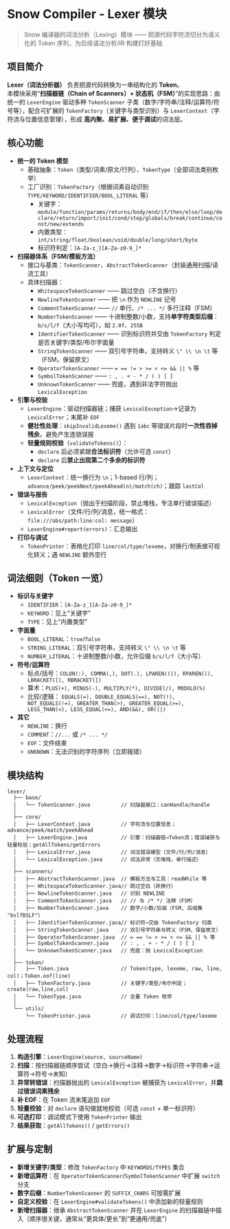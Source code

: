 # Snow Compiler - Lexer 模块

> Snow 编译器的词法分析（Lexing）模块 —— 把源代码字符流切分为语义化的 Token 序列，为后续语法分析/IR 构建打好基础

## 项目简介

**Lexer（词法分析器）** 负责把源代码转换为一串结构化的 **Token**。  
本模块采用“**扫描器链（Chain of Scanners）+ 状态机（FSM）**”的实现思路：由统一的 `LexerEngine` 驱动多种 `TokenScanner`
子类（数字/字符串/注释/运算符/符号等），配合可扩展的 `TokenFactory`（关键字与类型识别）与 `LexerContext`（字符流与位置信息管理），形成
**高内聚、易扩展、便于调试**的词法层。

## 核心功能

* **统一的 Token 模型**
    * 基础抽象：`Token`（类型/词素/原文/行列）、`TokenType`（全部词法类别枚举）
    * 工厂识别：`TokenFactory`（根据词素自动识别 `TYPE/KEYWORD/IDENTIFIER/BOOL_LITERAL` 等）
        * 关键字：
          `module/function/params/returns/body/end/if/then/else/loop/declare/return/import/init/cond/step/globals/break/continue/const/new/extends`
        * 内置类型：`int/string/float/boolean/void/double/long/short/byte`
        * 标识符判定：`[A-Za-z_][A-Za-z0-9_]*`
* **扫描器体系（FSM/模板方法）**
    * 接口与基类：`TokenScanner`、`AbstractTokenScanner`（封装通用扫描/读流工具）
    * 具体扫描器：
        * `WhitespaceTokenScanner` —— 跳过空白（不含换行）
        * `NewlineTokenScanner` —— 把 `\n` 作为 `NEWLINE` 记号
        * `CommentTokenScanner` —— `//` 单行、`/* ... */` 多行注释（FSM）
        * `NumberTokenScanner` —— 十进制整数/小数，支持**单字符类型后缀**：`b/s/l/f`（大小写均可），如 `2.0f`、`255B`
        * `IdentifierTokenScanner` —— 识别标识符并交由 `TokenFactory` 判定是否关键字/类型/布尔字面量
        * `StringTokenScanner` —— 双引号字符串，支持转义 `\" \\ \n \t` 等（FSM，保留原文）
        * `OperatorTokenScanner` —— `= == != > >= < <= && || %` 等
        * `SymbolTokenScanner` —— `: , . + - * / ( ) [ ]`
        * `UnknownTokenScanner` —— 兜底，遇到非法字符抛出 `LexicalException`
* **引擎与校验**
    * `LexerEngine`：驱动扫描器链；捕获 `LexicalException`→记录为 `LexicalError`；末尾补 `EOF`
    * **健壮性处理**：`skipInvalidLexeme()` 遇到 `1abc` 等错误片段时**一次性吞掉残余**，避免产生连锁误报
    * **轻量规则校验**（`validateTokens()`）：
        * `declare` 后必须紧跟**合法标识符**（允许可选 `const`）
        * `declare` 后**禁止出现第二个多余的标识符**
* **上下文与定位**
    * `LexerContext`：统一换行为 `\n`；1-based 行/列；`advance/peek/peekNext/peekAhead(n)/match(ch)`；跟踪 `lastCol`
* **错误与报告**
    * `LexicalException`（抛出于扫描阶段，禁止堆栈，专注单行错误描述）
    * `LexicalError`（文件/行/列/消息，统一格式：`file:///abs/path:line:col: message`）
    * `LexerEngine#report(errors)`：汇总输出
* **打印与调试**
    * `TokenPrinter`：表格化打印 `line/col/type/lexeme`，对换行/制表做可视化转义；遇 `NEWLINE` 额外空行

## 词法细则（Token 一览）

* **标识与关键字**
    * `IDENTIFIER`：`[A-Za-z_][A-Za-z0-9_]*`
    * `KEYWORD`：见上“关键字”
    * `TYPE`：见上“内置类型”
* **字面量**
    * `BOOL_LITERAL`：`true`/`false`
    * `STRING_LITERAL`：双引号字符串，支持转义 `\" \\ \n \t` 等
    * `NUMBER_LITERAL`：十进制整数/小数，允许后缀 `b/s/l/f`（大小写）
* **符号/运算符**
    * 标点/括号：`COLON(:), COMMA(,), DOT(.), LPAREN(()), RPAREN()), LBRACKET([), RBRACKET(])`
    * 算术：`PLUS(+), MINUS(-), MULTIPLY(*), DIVIDE(/), MODULO(%)`
    * 比较/逻辑：
      `EQUALS(=), DOUBLE_EQUALS(==), NOT(!), NOT_EQUALS(!=), GREATER_THAN(>), GREATER_EQUAL(>=), LESS_THAN(<), LESS_EQUAL(<=), AND(&&), OR(||)`
* **其它**
    * `NEWLINE`：换行
    * `COMMENT`：`//...` 或 `/* ... */`
    * `EOF`：文件结束
    * `UNKNOWN`：无法识别的字符序列（立即报错）

## 模块结构

```
lexer/
  ├── base/
  │   └── TokenScanner.java          // 扫描器接口：canHandle/handle
  │
  ├── core/
  │   ├── LexerContext.java          // 字符流与位置信息；advance/peek/match/peekAhead
  │   ├── LexerEngine.java           // 引擎：扫描器链→Token流；错误捕获与轻量校验；getAllTokens/getErrors
  │   ├── LexicalError.java          // 词法错误模型（文件/行/列/消息）
  │   └── LexicalException.java      // 词法异常（无堆栈，单行描述）
  │
  ├── scanners/
  │   ├── AbstractTokenScanner.java  // 模板方法与工具：readWhile 等
  │   ├── WhitespaceTokenScanner.java// 跳过空白（非换行）
  │   ├── NewlineTokenScanner.java   // 识别 NEWLINE
  │   ├── CommentTokenScanner.java   // // 与 /* */ 注释（FSM）
  │   ├── NumberTokenScanner.java    // 数字/小数/后缀（FSM, 后缀集 "bslfBSLF"）
  │   ├── IdentifierTokenScanner.java// 标识符→交由 TokenFactory 归类
  │   ├── StringTokenScanner.java    // 双引号字符串与转义（FSM，保留原文）
  │   ├── OperatorTokenScanner.java  // = == != > >= < <= && || % 等
  │   ├── SymbolTokenScanner.java    // : , . + - * / ( ) [ ]
  │   └── UnknownTokenScanner.java   // 兜底：抛 LexicalException
  │
  ├── token/
  │   ├── Token.java                 // Token(type, lexeme, raw, line, col)；Token.eof(line)
  │   ├── TokenFactory.java          // 关键字/类型/布尔判定；create(raw,line,col)
  │   └── TokenType.java             // 全量 Token 枚举
  │
  └── utils/
      └── TokenPrinter.java          // 调试打印：line/col/type/lexeme
```

## 处理流程

1. **构造引擎**：`LexerEngine(source, sourceName)`
2. **扫描**：按扫描器链顺序尝试（空白→换行→注释→数字→标识符→字符串→运算符→符号→未知）
3. **异常转错误**：扫描器抛出的 `LexicalException` 被捕获为 `LexicalError`，并**跳过错误词素残余**
4. **补 EOF**：在 Token 流末尾追加 `EOF`
5. **轻量校验**：对 `declare` 语句做就地校验（可选 `const` + 单一标识符）
6. **可选打印**：调试模式下使用 `TokenPrinter` 输出
7. **结果获取**：`getAllTokens()` / `getErrors()`

## 扩展与定制

* **新增关键字/类型**：修改 `TokenFactory` 中 `KEYWORDS/TYPES` 集合
* **新增运算符**：在 `OperatorTokenScanner`/`SymbolTokenScanner` 中扩展 `switch` 分支
* **数字后缀**：`NumberTokenScanner` 的 `SUFFIX_CHARS` 可按需扩展
* **自定义校验**：在 `LexerEngine#validateTokens()` 中添加新的轻量规则
* **新增扫描器**：继承 `AbstractTokenScanner` 并在 `LexerEngine` 的扫描器链中插入（顺序很关键，通常从“更具体/更长”到“更通用/兜底”）

